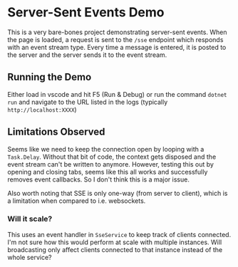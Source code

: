 # Server-Sent Events Demo

This is a very bare-bones project demonstrating server-sent events. When the page is loaded, a request is sent to the `/sse` endpoint which responds with an event stream type. Every time a message is entered, it is posted to the server and the server sends it to the event stream.

## Running the Demo

Either load in vscode and hit F5 (Run & Debug) or run the command `dotnet run` and navigate to the URL listed in the logs (typically `http://localhost:XXXX`)

## Limitations Observed

Seems like we need to keep the connection open by looping with a `Task.Delay`. Without that bit of code, the context gets disposed and the event stream can't be written to anymore. However, testing this out by opening and closing tabs, seems like this all works and successfully removes event callbacks. So I don't think this is a major issue.

Also worth noting that SSE is only one-way (from server to client), which is a limitation when compared to i.e. websockets.

### Will it scale?

This uses an event handler in `SseService` to keep track of clients connected. I'm not sure how this would perform at scale with multiple instances. Will broadcasting only affect clients connected to that instance instead of the whole service?
